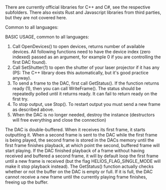 There are currently official libraries for C++ and C#, see the respective subfolders. There also exists Rust and Javascript libraries from third parties, but they are not covered here.

Common to all languages:

BASIC USAGE, common to all languages:
1.	Call OpenDevices() to open devices, returns number of available devices. All following functions need to have the device index (zero indexed) passed as an argument, for example 0 if you are controlling the first DAC found).
2.  Call SetShutter(1) to open the shutter of your laser projector if it has any (PS: The C++ library does this automatically, but it's good practice anyway).
3.	To send a frame to the DAC, first call GetStatus(). If the function returns ready (1), 
	then you can call WriteFrame(). The status should be repeatedly polled until it returns ready. 
	It can fail to return ready on the first try.
4.  To stop output, use Stop(). To restart output you must send a new frame as described above.
5.	When the DAC is no longer needed, destroy the instance (destructors will free everything and close the connection)

The DAC is double-buffered. When it receives its first frame, it starts outputting it. When a second frame is sent to 
the DAC while the first frame is being played, the second frame is stored in the DACs memory until the first frame 
finishes playback, at which point the second, buffered frame will start playing. If the DAC finished playback of a frame
without having received and buffered a second frame, it will by default loop the first frame until a new frame is
received (but the flag HELIOS_FLAG_SINGLE_MODE will make it stop playback instead).
The GetStatus() function actually checks whether or not the buffer on the DAC is empty or full. If it is full, the DAC
cannot receive a new frame until the currently playing frame finishes, freeing up the buffer.